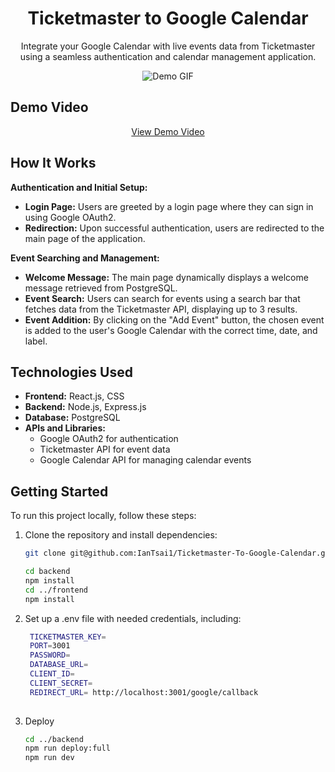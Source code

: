 <h1 align="center">Ticketmaster to Google Calendar</h1>

<p align="center">
  Integrate your Google Calendar with live events data from Ticketmaster using a seamless authentication and calendar management application.
</p>

<p align="center">
  <img src="https://github.com/IanTsai1/Ticketmaster-To-Google-Calendar/assets/113395187/57451670-e15b-4dd8-a0ac-6b64b971b2d3" alt="Demo GIF">
</p>

## Demo Video
<p align="center">
  <a href="https://youtu.be/CQTsOuqM6ao?si=ns6kx-1jKcSKwS4a">View Demo Video</a>
</p>

## How It Works

**Authentication and Initial Setup:**
- **Login Page:** Users are greeted by a login page where they can sign in using Google OAuth2.
- **Redirection:** Upon successful authentication, users are redirected to the main page of the application.

**Event Searching and Management:**
- **Welcome Message:** The main page dynamically displays a welcome message retrieved from PostgreSQL.
- **Event Search:** Users can search for events using a search bar that fetches data from the Ticketmaster API, displaying up to 3 results.
- **Event Addition:** By clicking on the "Add Event" button, the chosen event is added to the user's Google Calendar with the correct time, date, and label.

## Technologies Used

- **Frontend:** React.js, CSS
- **Backend:** Node.js, Express.js
- **Database:** PostgreSQL
- **APIs and Libraries:**
  - Google OAuth2 for authentication
  - Ticketmaster API for event data
  - Google Calendar API for managing calendar events

## Getting Started

To run this project locally, follow these steps:

1. Clone the repository and install dependencies:
   ```bash
   git clone git@github.com:IanTsai1/Ticketmaster-To-Google-Calendar.git
   ```
   ```bash
   cd backend
   npm install
   cd ../frontend
   npm install
   ```
   

2. Set up a .env file with needed credentials, including:
    ```bash
     TICKETMASTER_KEY= 
     PORT=3001
     PASSWORD=
     DATABASE_URL=
     CLIENT_ID=
     CLIENT_SECRET=
     REDIRECT_URL= http://localhost:3001/google/callback
  
    ```
3. Deploy
   ```bash
   cd ../backend
   npm run deploy:full
   npm run dev
